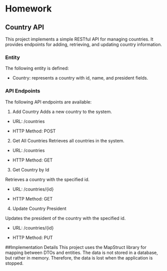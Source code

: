 # Homework

## Country API
This project implements a simple RESTful API for managing countries. It provides endpoints for adding, retrieving, and updating country information.

### Entity
The following entity is defined:

* Country: represents a country with id, name, and president fields.
  
### API Endpoints
  The following API endpoints are available:

1. Add Country
   Adds a new country to the system.

* URL: /countries

* HTTP Method: POST

2. Get All Countries
   Retrieves all countries in the system.

* URL: /countries

* HTTP Method: GET

3. Get Country by Id

Retrieves a country with the specified id.

* URL: /countries/{id}

* HTTP Method: GET

4. Update Country President
   
Updates the president of the country with the specified id.

* URL: /countries/{id}

* HTTP Method: PUT


##Implementation Details
This project uses the MapStruct library for mapping between DTOs and entities. 
The data is not stored in a database, but rather in memory. Therefore, the data is lost when the application is stopped.